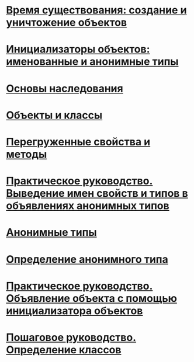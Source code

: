 # [Время существования: создание и уничтожение объектов](object-lifetime-how-objects-are-created-and-destroyed.md)
# [Инициализаторы объектов: именованные и анонимные типы](object-initializers-named-and-anonymous-types.md)
# [Основы наследования](inheritance-basics.md)
# [Объекты и классы](index.md)
# [Перегруженные свойства и методы](overloaded-properties-and-methods.md)
# [Практическое руководство. Выведение имен свойств и типов в объявлениях анонимных типов](how-to-infer-property-names-and-types-in-anonymous-type-declarations.md)
# [Анонимные типы](anonymous-types.md)
# [Определение анонимного типа](anonymous-type-definition.md)
# [Практическое руководство. Объявление объекта с помощью инициализатора объектов](how-to-declare-an-object-by-using-an-object-initializer.md)
# [Пошаговое руководство. Определение классов](walkthrough-defining-classes.md)
